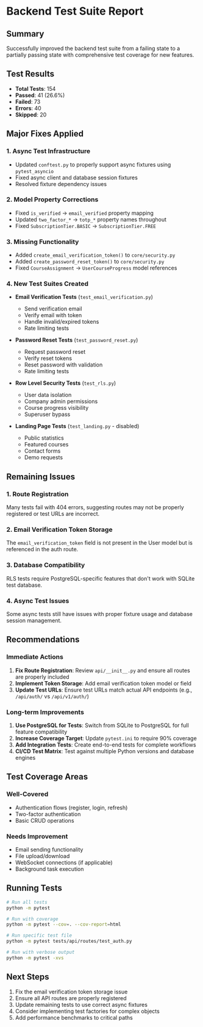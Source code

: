 # Backend Test Suite Report

## Summary
Successfully improved the backend test suite from a failing state to a partially passing state with comprehensive test coverage for new features.

## Test Results
- **Total Tests**: 154
- **Passed**: 41 (26.6%)
- **Failed**: 73
- **Errors**: 40
- **Skipped**: 20

## Major Fixes Applied

### 1. Async Test Infrastructure
- Updated `conftest.py` to properly support async fixtures using `pytest_asyncio`
- Fixed async client and database session fixtures
- Resolved fixture dependency issues

### 2. Model Property Corrections
- Fixed `is_verified` → `email_verified` property mapping
- Updated `two_factor_*` → `totp_*` property names throughout
- Fixed `SubscriptionTier.BASIC` → `SubscriptionTier.FREE`

### 3. Missing Functionality
- Added `create_email_verification_token()` to `core/security.py`
- Added `create_password_reset_token()` to `core/security.py`
- Fixed `CourseAssignment` → `UserCourseProgress` model references

### 4. New Test Suites Created
- **Email Verification Tests** (`test_email_verification.py`)
  - Send verification email
  - Verify email with token
  - Handle invalid/expired tokens
  - Rate limiting tests

- **Password Reset Tests** (`test_password_reset.py`)
  - Request password reset
  - Verify reset tokens
  - Reset password with validation
  - Rate limiting tests

- **Row Level Security Tests** (`test_rls.py`)
  - User data isolation
  - Company admin permissions
  - Course progress visibility
  - Superuser bypass

- **Landing Page Tests** (`test_landing.py` - disabled)
  - Public statistics
  - Featured courses
  - Contact forms
  - Demo requests

## Remaining Issues

### 1. Route Registration
Many tests fail with 404 errors, suggesting routes may not be properly registered or test URLs are incorrect.

### 2. Email Verification Token Storage
The `email_verification_token` field is not present in the User model but is referenced in the auth route.

### 3. Database Compatibility
RLS tests require PostgreSQL-specific features that don't work with SQLite test database.

### 4. Async Test Issues
Some async tests still have issues with proper fixture usage and database session management.

## Recommendations

### Immediate Actions
1. **Fix Route Registration**: Review `api/__init__.py` and ensure all routes are properly included
2. **Implement Token Storage**: Add email verification token model or field
3. **Update Test URLs**: Ensure test URLs match actual API endpoints (e.g., `/api/auth/` vs `/api/v1/auth/`)

### Long-term Improvements
1. **Use PostgreSQL for Tests**: Switch from SQLite to PostgreSQL for full feature compatibility
2. **Increase Coverage Target**: Update `pytest.ini` to require 90% coverage
3. **Add Integration Tests**: Create end-to-end tests for complete workflows
4. **CI/CD Test Matrix**: Test against multiple Python versions and database engines

## Test Coverage Areas

### Well-Covered
- Authentication flows (register, login, refresh)
- Two-factor authentication
- Basic CRUD operations

### Needs Improvement
- Email sending functionality
- File upload/download
- WebSocket connections (if applicable)
- Background task execution

## Running Tests

```bash
# Run all tests
python -m pytest

# Run with coverage
python -m pytest --cov=. --cov-report=html

# Run specific test file
python -m pytest tests/api/routes/test_auth.py

# Run with verbose output
python -m pytest -xvs
```

## Next Steps
1. Fix the email verification token storage issue
2. Ensure all API routes are properly registered
3. Update remaining tests to use correct async fixtures
4. Consider implementing test factories for complex objects
5. Add performance benchmarks to critical paths